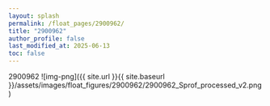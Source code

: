 ```yaml
---
layout: splash
permalink: /float_pages/2900962/
title: "2900962"
author_profile: false
last_modified_at: 2025-06-13
toc: false
---
```

 
2900962
![img-png]({{ site.url }}{{ site.baseurl }}/assets/images/float_figures/2900962/2900962_Sprof_processed_v2.png)